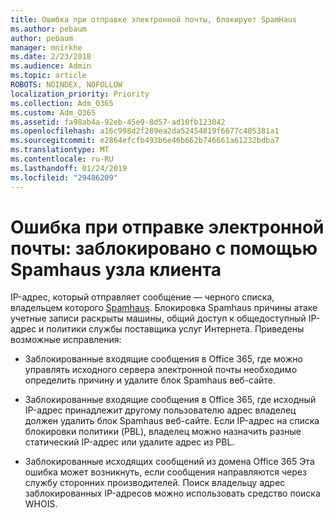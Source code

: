 ```yaml
---
title: Ошибка при отправке электронной почты, блокирует SpamHaus
ms.author: pebaum
author: pebaum
manager: mnirkhe
ms.date: 2/23/2018
ms.audience: Admin
ms.topic: article
ROBOTS: NOINDEX, NOFOLLOW
localization_priority: Priority
ms.collection: Adm_O365
ms.custom: Adm_O365
ms.assetid: fa98ab4a-92eb-45e9-8d57-ad10fb123042
ms.openlocfilehash: a16c998d2f289ea2da52454819f6677c405381a1
ms.sourcegitcommit: e2864efcfb493b6e46b662b746661a61232bdba7
ms.translationtype: MT
ms.contentlocale: ru-RU
ms.lasthandoff: 01/24/2019
ms.locfileid: "29486209"
---
```

# <a name="error-sending-email-client-host-blocked-using-spamhaus"></a>Ошибка при отправке электронной почты: заблокировано с помощью Spamhaus узла клиента

IP-адрес, который отправляет сообщение — черного списка, владельцем которого [Spamhaus](https://go.microsoft.com/fwlink/p/?linkid=123245). Блокировка Spamhaus причины атаке учетные записи раскрыты машины, общий доступ к общедоступный IP-адрес и политики службы поставщика услуг Интернета. Приведены возможные исправления:
  
- Заблокированные входящие сообщения в Office 365, где можно управлять исходного сервера электронной почты необходимо определить причину и удалите блок Spamhaus веб-сайте.
    
- Заблокированные входящие сообщения в Office 365, где исходный IP-адрес принадлежит другому пользователю адрес владелец должен удалить блок Spamhaus веб-сайте. Если IP-адрес на списка блокировки политики (PBL), владелец можно назначить разные статический IP-адрес или удалите адрес из PBL.
    
- Заблокированные исходящих сообщений из домена Office 365 Эта ошибка может возникнуть, если сообщения направляются через службу сторонних производителей. Поиск владельцу адрес заблокированных IP-адресов можно использовать средство поиска WHOIS.
    

